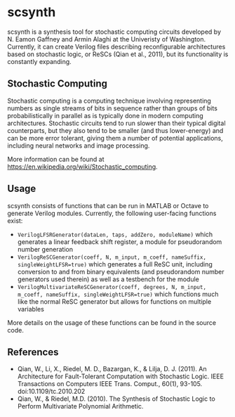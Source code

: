 # scsynth
scsynth is a synthesis tool for stochastic computing circuits developed by N. Eamon Gaffney and Armin Alaghi at the Univeristy of Washington. Currently, it can create Verilog files describing reconfigurable architectures based on stochastic logic, or ReSCs (Qian et al., 2011), but its functionality is constantly expanding.

## Stochastic Computing
Stochastic computing is a computing technique involving representing numbers as single streams of bits in sequence rather than groups of bits probabilistically in parallel as is typically done in modern computing architectures. Stochastic circuits tend to run slower than their typical digital counterparts, but they also tend to be smaller (and thus lower-energy) and can be more error tolerant, giving them a number of potential applications, including neural networks and image processing.

More information can be found at https://en.wikipedia.org/wiki/Stochastic_computing.

## Usage
scsynth consists of functions that can be run in MATLAB or Octave to generate Verilog modules. Currently, the following user-facing functions exist:
* `VerilogLFSRGenerator(dataLen, taps, addZero, moduleName)` which generates a linear feedback shift register, a module for pseudorandom number generation
* `VerilogReSCGenerator(coeff, N, m_input, m_coeff, nameSuffix, singleWeightLFSR=true)` which generates a full ReSC unit, including conversion to and from binary equivalents (and pseudorandom number generators used therein) as well as a testbench for the module
* `VerilogMultivariateReSCGenerator(coeff, degrees, N, m_input, m_coeff, nameSuffix, singleWeightLFSR=true)` which functions much like the normal ReSC generator but allows for functions on multiple variables

More details on the usage of these functions can be found in the source code.

## References
* Qian, W., Li, X., Riedel, M. D., Bazargan, K., & Lilja, D. J. (2011). An Architecture for Fault-Tolerant Computation with Stochastic Logic. IEEE Transactions on Computers IEEE Trans. Comput., 60(1), 93-105. doi:10.1109/tc.2010.202
* Qian, W., & Riedel, M.D. (2010). The Synthesis of Stochastic Logic to Perform Multivariate Polynomial Arithmetic.
